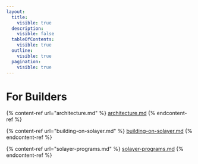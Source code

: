 ```yaml
---
layout:
  title:
    visible: true
  description:
    visible: false
  tableOfContents:
    visible: true
  outline:
    visible: true
  pagination:
    visible: true
---
```


# For Builders

{% content-ref url="architecture.md" %}
[architecture.md](architecture.md)
{% endcontent-ref %}

{% content-ref url="building-on-solayer.md" %}
[building-on-solayer.md](building-on-solayer.md)
{% endcontent-ref %}

{% content-ref url="solayer-programs.md" %}
[solayer-programs.md](solayer-programs.md)
{% endcontent-ref %}
